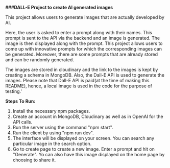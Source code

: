 **###DALL-E Project to create AI generated images**

This project allows users to generate images that are actually developed by AI.

Here, the user is asked to enter a prompt along with their names. This prompt is sent to the API via the backend and an image is generated. The image is then displayed along with the prompt. This project allows users to come up with innovative prompts for which the corresponding images can be generated. Moreover, there are some prompts that are already stored and can be randomly generated.

The images are stored in cloudinary and the link to the images is kept by creating a schema in MongoDB. Also, the Dall-E API is used to generate the images. Please note that Dall-E API is paid(at the time of making this README), hence, a local image is used in the code for the purpose of testing.'

**Steps To Run:**

1. Install the necessary npm packages.
2. Create an account in MongoDB, Cloudinary as well as in OpenAI for the API calls.
3. Run the server using the command "npm start".
4. Run the client by using "npm run dev".
5. The interface will be displayed on your screen. You can search any particular image in the search option.
6. Go to create page to create a new image. Enter a prompt and hit on "Generate". Yo can also have this image displayed on the home page by choosing to share it.
